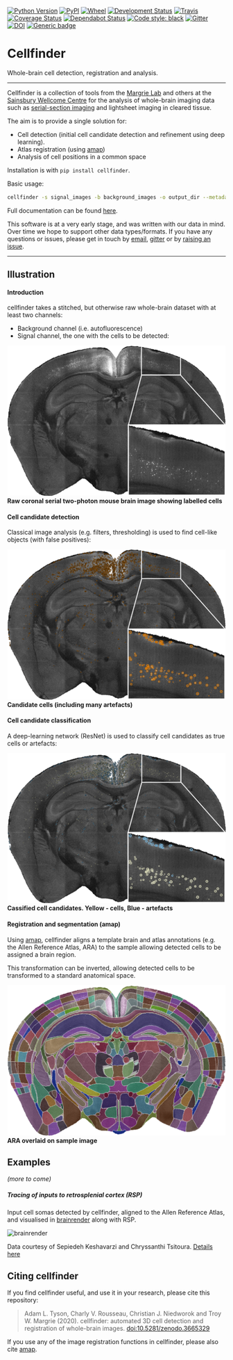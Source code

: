 [![Python Version](https://img.shields.io/pypi/pyversions/cellfinder.svg)](https://pypi.org/project/cellfinder)
[![PyPI](https://img.shields.io/pypi/v/cellfinder.svg)](https://pypi.org/project/cellfinder)
[![Wheel](https://img.shields.io/pypi/wheel/cellfinder.svg)](https://pypi.org/project/cellfinder)
[![Development Status](https://img.shields.io/pypi/status/cellfinder.svg)](https://github.com/SainsburyWellcomeCentre/cellfinder)
[![Travis](https://img.shields.io/travis/com/SainsburyWellcomeCentre/cellfinder?label=Travis%20CI)](
    https://travis-ci.com/SainsburyWellcomeCentre/cellfinder)
[![Coverage Status](https://coveralls.io/repos/github/SainsburyWellcomeCentre/cellfinder/badge.svg?branch=master)](https://coveralls.io/github/SainsburyWellcomeCentre/cellfinder?branch=master)
[![Dependabot Status](https://api.dependabot.com/badges/status?host=github&repo=SainsburyWellcomeCentre/cellfinder)](https://dependabot.com)
[![Code style: black](https://img.shields.io/badge/code%20style-black-000000.svg)](https://github.com/python/black)
[![Gitter](https://badges.gitter.im/cellfinder/community.svg)](https://gitter.im/cellfinder/community?utm_source=badge&utm_medium=badge&utm_campaign=pr-badge)
[![DOI](https://zenodo.org/badge/DOI/10.5281/zenodo.3665329.svg)](https://doi.org/10.5281/zenodo.3665329)
[![Generic badge](https://img.shields.io/badge/Contributions-Welcome-brightgreen.svg)](https://sainsburywellcomecentre.github.io/cellfinder/main/dev/CONTRIBUTING.html)

# Cellfinder
Whole-brain cell detection, registration and analysis.

---


Cellfinder is a collection of tools from the 
[Margrie Lab](https://www.sainsburywellcome.org/web/people/troy-margrie) and
 others at the [Sainsbury Wellcome Centre](https://www.sainsburywellcome.org/web/)
 for the analysis of whole-brain imaging data such as 
 [serial-section imaging](https://sainsburywellcomecentre.github.io/OpenSerialSection/)
 and lightsheet imaging in cleared tissue.
 
 The aim is to provide a single solution for:
 
 * Cell detection (initial cell candidate detection and refinement using 
 deep learning).
 * Atlas registration (using [amap](https://github.com/SainsburyWellcomeCentre/amap-python))
 * Analysis of cell positions in a common space
 
Installation is with 
`pip install cellfinder`.

Basic usage:
```bash
cellfinder -s signal_images -b background_images -o output_dir --metadata metadata
```
Full documentation can be 
found [here](https://sainsburywellcomecentre.github.io/cellfinder).
 
This software is at a very early stage, and was written with our data in mind. 
Over time we hope to support other data types/formats. If you have any 
questions or issues, please get in touch by 
[email](mailto:adam.tyson@ucl.ac.uk?subject=cellfinder), 
[gitter](https://gitter.im/cellfinder/community) or by 
[raising an issue](https://github.com/SainsburyWellcomeCentre/cellfinder/issues/new/choose).


---
## Illustration

#### Introduction
cellfinder takes a stitched, but otherwise raw whole-brain dataset with at least 
two channels:
 * Background channel (i.e. autofluorescence)
 * Signal channel, the one with the cells to be detected:
 
![raw](resources/raw.png)
**Raw coronal serial two-photon mouse brain image showing labelled cells**


#### Cell candidate detection
Classical image analysis (e.g. filters, thresholding) is used to find 
cell-like objects (with false positives):

![raw](resources/detect.png)
**Candidate cells (including many artefacts)**


#### Cell candidate classification
A deep-learning network (ResNet) is used to classify cell candidates as true 
cells or artefacts:

![raw](resources/classify.png)
**Cassified cell candidates. Yellow - cells, Blue - artefacts**

#### Registration and segmentation (amap)
Using [amap](https://github.com/SainsburyWellcomeCentre/amap-python), 
cellfinder aligns a template brain and atlas annotations (e.g. 
the Allen Reference Atlas, ARA) to the sample allowing detected cells to be assigned 
a brain region.

This transformation can be inverted, allowing detected cells to be
transformed to a standard anatomical space.

![raw](resources/register.png)
**ARA overlaid on sample image**

## Examples
*(more to come)*

##### Tracing of inputs to retrosplenial cortex (RSP)
Input cell somas detected by cellfinder, aligned to the Allen Reference Atlas, 
and visualised in [brainrender](https://github.com/brancolab/brainrender) along 
with RSP.

![brainrender](resources/brainrender.png)

Data courtesy of Sepiedeh Keshavarzi and Chryssanthi Tsitoura. [Details here](https://www.youtube.com/watch?v=pMHP0o-KsoQ)

## Citing cellfinder

If you find cellfinder useful, and use it in your research, please cite this repository:

> Adam L. Tyson, Charly V. Rousseau, Christian J. Niedworok and Troy W. Margrie (2020). cellfinder: automated 3D cell detection and registration of whole-brain images. [doi:10.5281/zenodo.3665329](hhttp://doi.org/10.5281/zenodo.3665329)

If you use any of the image registration functions in cellfinder, please also cite [amap](https://github.com/SainsburyWellcomeCentre/amap-python#citing-amap).